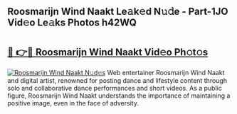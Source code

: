 ## Roosmarijn Wind Naakt Le𝚊k𝚎d N𝚞𝚍e - Part-1JO Vid𝚎o Le𝚊ks Photos h42WQ

# <h2><a href="http://fb80o3.evod.top/?m=Roosmarijn+Wind+Naakt">🔗 👉🔴 Roosmarijn Wind Naakt Vid𝚎o Ph𝚘t𝚘s</a></h2>

[![Roosmarijn Wind Naakt N𝚞d𝚎s](https://i.imgur.com/8V9OHl7.gif)](http://fb80o3.evod.top/?m=Roosmarijn+Wind+Naakt)
Web entertainer Roosmarijn Wind Naakt and digital artist, renowned for posting dance and lifestyle content through solo and collaborative dance performances and short videos. As a public figure, Roosmarijn Wind Naakt understands the importance of maintaining a positive image, even in the face of adversity. 

